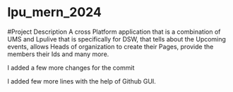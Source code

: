 # lpu_mern_2024

#Project Description 
A cross Platform application that is a combination of UMS and Lpulive that is specifically for DSW, that tells about the Upcoming events, allows Heads of organization to create their Pages, provide the members their Ids and many more. 


I added a few more changes for the commit 


I added few more lines with the help of Github GUI.